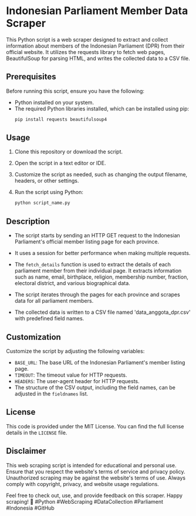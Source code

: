 # Indonesian Parliament Member Data Scraper

This Python script is a web scraper designed to extract and collect information about members of the Indonesian Parliament (DPR) from their official website. It utilizes the requests library to fetch web pages, BeautifulSoup for parsing HTML, and writes the collected data to a CSV file.

## Prerequisites

Before running this script, ensure you have the following:

- Python installed on your system.
- The required Python libraries installed, which can be installed using pip:
  ```bash
  pip install requests beautifulsoup4
  ```

## Usage

1. Clone this repository or download the script.

2. Open the script in a text editor or IDE.

3. Customize the script as needed, such as changing the output filename, headers, or other settings.

4. Run the script using Python:
   ```bash
   python script_name.py
   ```

## Description

- The script starts by sending an HTTP GET request to the Indonesian Parliament's official member listing page for each province.

- It uses a session for better performance when making multiple requests.

- The `fetch_details` function is used to extract the details of each parliament member from their individual page. It extracts information such as name, email, birthplace, religion, membership number, fraction, electoral district, and various biographical data.

- The script iterates through the pages for each province and scrapes data for all parliament members.

- The collected data is written to a CSV file named 'data_anggota_dpr.csv' with predefined field names.

## Customization

Customize the script by adjusting the following variables:

- `BASE_URL`: The base URL of the Indonesian Parliament's member listing page.
- `TIMEOUT`: The timeout value for HTTP requests.
- `HEADERS`: The user-agent header for HTTP requests.
- The structure of the CSV output, including the field names, can be adjusted in the `fieldnames` list.

## License

This code is provided under the MIT License. You can find the full license details in the `LICENSE` file.

## Disclaimer

This web scraping script is intended for educational and personal use. Ensure that you respect the website's terms of service and privacy policy. Unauthorized scraping may be against the website's terms of use. Always comply with copyright, privacy, and website usage regulations.

Feel free to check out, use, and provide feedback on this scraper. Happy scraping! 🚀 #Python #WebScraping #DataCollection #Parliament #Indonesia #GitHub
